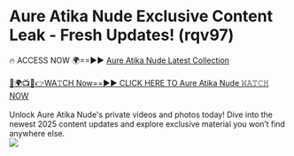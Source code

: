 # Aure Atika Nude Exclusive Content Leak - Fresh Updates! (rqv97)

🔥 ACCESS NOW 🌍==►► <a href="https://tinyurl.com/yc657z5k" rel="nofollow">Aure Atika Nude Latest Collection</a>
<br><br>
[🔴🌍📺📱👉WA𝚃CH Now==►► CLICK HERE TO Aure Atika Nude 𝚆𝙰𝚃𝙲𝙷 NOW](https://tinyurl.com/yc657z5k)
<br><br>
Unlock Aure Atika Nude's private videos and photos today! Dive into the newest 2025 content updates and explore exclusive material you won’t find anywhere else.
<br>
<a href="https://tinyurl.com/yc657z5k" rel="nofollow" data-target="animated-image.originalLink"><img src="https://camo.githubusercontent.com/8a4f000d20f83aca3bf7ec5f350d767afa0574a8a352519fd8cfa583a6f93a33/68747470733a2f2f692e696d6775722e636f6d2f644a486b345a712e676966" data-canonical-src="https://i.imgur.com/dJHk4Zq.gif" style="max-width: 100%; display: inline-block;" data-target="animated-image.originalImage"></a>
<br>
